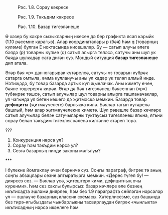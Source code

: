<figure data-bbox="[51, 40, 156, 130]" data-page="16"><figcaption>Рәс. 1.8. Сорау кәкресе</figcaption></figure>

<figure data-bbox="[51, 580, 156, 650]" data-page="16"><figcaption>Рәс. 1.9. Тәкъдим кәкресе</figcaption></figure>

<figure data-bbox="[51, 710, 156, 820]" data-page="16"><figcaption>Рәс. 1.10. Базар тигезләнеше</figcaption></figure>

Ә хәзер бу кәкре сызыкларның икесен дә бер графикта ясап карыйк (1.10 рәсемне карагыз). Алар координаталары р (бәя) һәм q (товарның күләме) булган Е ноктасында кисешәләр. Бу — сатып алучы әлеге бәядә (р) товарны күпме (q) сатып алырга теләсә, сатучы аны шул ук бәядә шулкадәр сата дигән сүз. Мондый ситуация **базар тигезләнеше** дип атала.

Әгәр бәя «р» дан югарырак күтәрелсә, сатучы үз товарын күбрәк сатарга омтыла, әмма кулланучы аны ул кадәр үк теләп алмый инде. Нәтиҗәдә, бу товар базарда артык күп җыелачак. Аны киметү өчен, бәяне төшерергә кирәк. Әгәр дә бәя тигезләнеш бәясеннән («p») түбәнрәк төшсә, сатып алучылар шул товарны алырга ташланачаклар, ул чагында ул бөтен кешегә дә җитмәскә мөмкин. Базарда товар **дефициты** (җитмәүчелеге) барлыкка килә. Бәяләр тагын күтәрелә башлый, һәм алар җитмәүчелекне киметә. Шул рәвешле базар көчләре сатып алучылар белән сатучыларны туктаусыз тигезләнеш ягына, ягъни сорау белән тәкъдим тигезлек хәленә килгәнче этәреп тора.

???

1.  Конкуренция нәрсә ул?
2.  Сорау һәм тәкъдим нәрсә ул?
3.  Сезгә базарның нинди законы мәгълүм?

\*\*\*

І бүлекне йомгаклау өчен берничә сүз. 
Соңгы параграф, бигрәк тә аның соңгы абзацлары сезне аптыратырга мөмкин. «Дөрес түгел бу! — диярсез сез. — Бәяләр үсә, җитештерү кими, дефицитның очы күренми». Һәм сез хаклы булырсыз: базар көчләре әле безнең икътисадта эшләми диярлек, һәм без 1.9 параграфта сөйләгән нәрсәләр ул — эшләүче базарның классик схемасы. Хәтерлисезме, сүз башында без тирә-ягыбыздагы чынбарлыкны тасвирлаудан бигрәк «чынлыкта» икътисадның нәрсә икәнлеге һәм